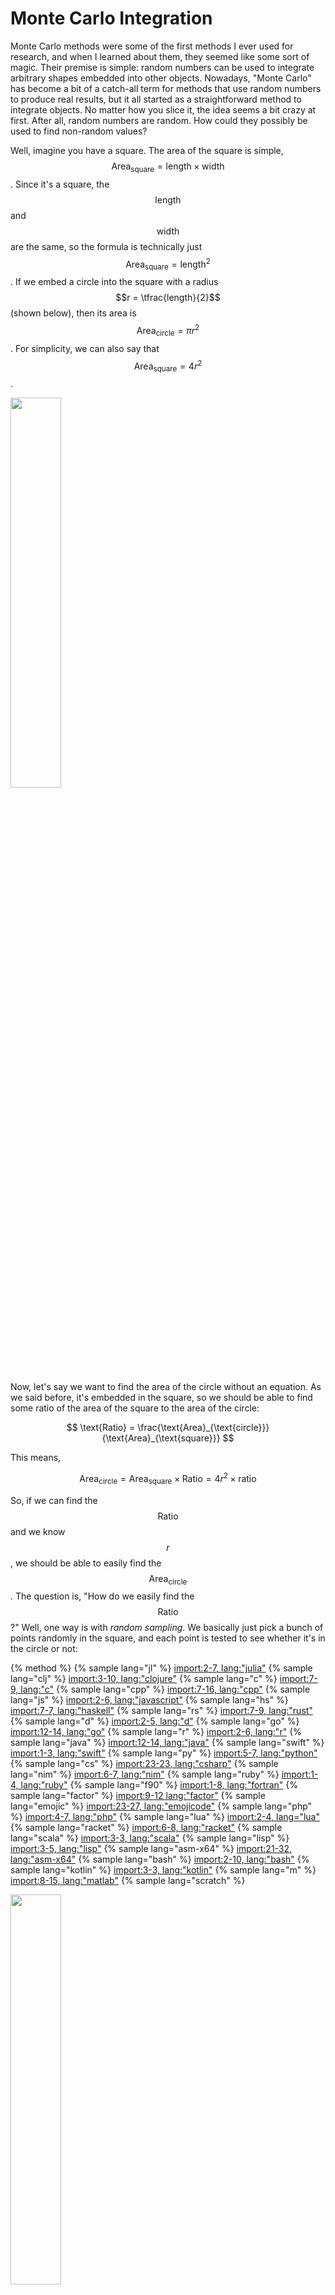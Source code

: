 # Monte Carlo Integration

Monte Carlo methods were some of the first methods I ever used for research, and when I learned about them, they seemed like some sort of magic.
Their premise is simple: random numbers can be used to integrate arbitrary shapes embedded into other objects.
Nowadays, "Monte Carlo" has become a bit of a catch-all term for methods that use random numbers to produce real results, but it all started as a straightforward method to integrate objects.
No matter how you slice it, the idea seems a bit crazy at first.
After all, random numbers are random.
How could they possibly be used to find non-random values?

Well, imagine you have a square.
The area of the square is simple, $$\text{Area}_{\text{square}} = \text{length} \times \text{width}$$.
Since it's a square, the $$\text{length}$$ and $$\text{width}$$ are the same, so the formula is technically just $$\text{Area}_{\text{square}} = \text{length}^2$$.
If we embed a circle into the square with a radius $$r = \tfrac{length}{2}$$ (shown below), then its area is $$\text{Area}_{\text{circle}}=\pi r^2$$.
For simplicity, we can also say that $$\text{Area}_{\text{square}}=4r^2$$.

<p>
    <img  class="center" src="res/square_circle.png" style="width:40%"/>
</p>

Now, let's say we want to find the area of the circle without an equation.
As we said before, it's embedded in the square, so we should be able to find some ratio of the area of the square to the area of the circle:

$$
\text{Ratio} = \frac{\text{Area}_{\text{circle}}}{\text{Area}_{\text{square}}}
$$

This means,

$$
\text{Area}_{\text{circle}} = \text{Area}_{\text{square}}\times\text{Ratio} = 4r^2 \times \text{ratio}
$$

So, if we can find the $$\text{Ratio}$$ and we know $$r$$, we should be able to easily find the $$\text{Area}_{\text{circle}}$$.
The question is, "How do we easily find the $$\text{Ratio}$$?"
Well, one way is with *random sampling*.
We basically just pick a bunch of points randomly in the square, and
each point is tested to see whether it's in the circle or not:

{% method %}
{% sample lang="jl" %}
[import:2-7, lang:"julia"](code/julia/monte_carlo.jl)
{% sample lang="clj" %}
[import:3-10, lang:"clojure"](code/clojure/monte_carlo.clj)
{% sample lang="c" %}
[import:7-9, lang:"c"](code/c/monte_carlo.c)
{% sample lang="cpp" %}
[import:7-16, lang:"cpp"](code/cpp/monte_carlo.cpp)
{% sample lang="js" %}
[import:2-6, lang:"javascript"](code/javascript/monte_carlo.js)
{% sample lang="hs" %}
[import:7-7, lang:"haskell"](code/haskell/monteCarlo.hs)
{% sample lang="rs" %}
[import:7-9, lang:"rust"](code/rust/monte_carlo.rs)
{% sample lang="d" %}
[import:2-5, lang:"d"](code/d/monte_carlo.d)
{% sample lang="go" %}
[import:12-14, lang:"go"](code/go/monteCarlo.go)
{% sample lang="r" %}
[import:2-6, lang:"r"](code/r/monte_carlo.R)
{% sample lang="java" %}
[import:12-14, lang:"java"](code/java/MonteCarlo.java)
{% sample lang="swift" %}
[import:1-3, lang:"swift"](code/swift/monte_carlo.swift)
{% sample lang="py" %}
[import:5-7, lang:"python"](code/python/monte_carlo.py)
{% sample lang="cs" %}
[import:23-23, lang:"csharp"](code/csharp/Circle.cs)
{% sample lang="nim" %}
[import:6-7, lang:"nim"](code/nim/monte_carlo.nim)
{% sample lang="ruby" %}
[import:1-4, lang:"ruby"](code/ruby/monte_carlo.rb)
{% sample lang="f90" %}
[import:1-8, lang:"fortran"](code/fortran/monte_carlo.f90)
{% sample lang="factor" %}
[import:9-12 lang:"factor"](code/factor/monte_carlo.factor)
{% sample lang="emojic" %}
[import:23-27, lang:"emojicode"](code/emojicode/monte_carlo.emojic)
{% sample lang="php" %}
[import:4-7, lang:"php"](code/php/monte_carlo.php)
{% sample lang="lua" %}
[import:2-4, lang="lua"](code/lua/monte_carlo.lua)
{% sample lang="racket" %}
[import:6-8, lang:"racket"](code/racket/monte_carlo.rkt)
{% sample lang="scala" %}
[import:3-3, lang:"scala"](code/scala/monte_carlo.scala)
{% sample lang="lisp" %}
[import:3-5, lang:"lisp"](code/clisp/monte-carlo.lisp)
{% sample lang="asm-x64" %}
[import:21-32, lang:"asm-x64"](code/asm-x64/monte_carlo.s)
{% sample lang="bash" %}
[import:2-10, lang:"bash"](code/bash/monte_carlo.bash)
{% sample lang="kotlin" %}
[import:3-3, lang:"kotlin"](code/kotlin/MonteCarlo.kt)
{% sample lang="m" %}
[import:8-15, lang:"matlab"](code/matlab/monte.m)
{% sample lang="scratch" %}
<p>
    <img  class="center" src="code/scratch/InCircle.svg" style="width:40%" />
</p>
{% sample lang="coco" %}
[import:4-9, lang:"coconut"](code/coconut/monte_carlo.coco)
{% sample lang="ps1" %}
[import:1-3, lang:"powershell"](code/powershell/MonteCarlo.ps1)
{% endmethod %}

If it's in the circle, we increase an internal count by one, and in the end,

$$
\text{Ratio} = \frac{\text{count in circle}}{\text{total number of points used}}
$$

If we use a small number of points, this will only give us a rough approximation, but as we start adding more and more points, the approximation becomes much, much better (as shown below)!

<p>
    <img  class="center" src="res/monte_carlo.gif" style="width:60%"/>
</p>

The true power of Monte Carlo comes from the fact that it can be used to integrate literally any object that can be embedded into the square.
As long as you can write some function to tell whether the provided point is inside the shape you want (like `in_circle()` in this case), you can use Monte Carlo integration!
This is obviously an incredibly powerful tool and has been used time and time again for many different areas of physics and engineering.
I can guarantee that we will see similar methods crop up all over the place in the future!

## Video Explanation

Here is a video describing Monte Carlo integration:

<div style="text-align:center">
<iframe width="560" height="315" src="https://www.youtube.com/embed/AyBNnkYrSWY" frameborder="0" allow="accelerometer; autoplay; encrypted-media; gyroscope; picture-in-picture" allowfullscreen></iframe>
</div>

## Example Code
Monte Carlo methods are famous for their simplicity.
It doesn't take too many lines to get something simple going.
Here, we are just integrating a circle, like we described above; however, there is a small twist and trick.
Instead of calculating the area of the circle, we are instead trying to find the value of $$\pi$$, and
rather than integrating the entire circle, we are only integrating the upper right quadrant of the circle from $$0 < x, y < 1$$.
This saves a bit of computation time, but also requires us to multiply our output by $$4$$.

That's all there is to it!
Feel free to submit your version via pull request, and thanks for reading!

{% method %}
{% sample lang="jl" %}
[import, lang:"julia"](code/julia/monte_carlo.jl)
{% sample lang="clj" %}
[import, lang:"clojure"](code/clojure/monte_carlo.clj)
{% sample lang="c" %}
[import, lang:"c"](code/c/monte_carlo.c)
{% sample lang="cpp" %}
[import, lang:"cpp"](code/cpp/monte_carlo.cpp)
{% sample lang="js" %}
[import, lang:"javascript"](code/javascript/monte_carlo.js)
{% sample lang="hs" %}
[import, lang:"haskell"](code/haskell/monteCarlo.hs)
{% sample lang="rs" %}
[import, lang:"rust"](code/rust/monte_carlo.rs)
{% sample lang="d" %}
[import, lang:"d"](code/d/monte_carlo.d)
{% sample lang="go" %}
[import, lang:"go"](code/go/monteCarlo.go)
{% sample lang="r" %}
[import, lang:"r"](code/r/monte_carlo.R)
{% sample lang="java" %}
[import, lang:"java"](code/java/MonteCarlo.java)
{% sample lang="swift" %}
[import, lang:"swift"](code/swift/monte_carlo.swift)
{% sample lang="py" %}
[import, lang:"python"](code/python/monte_carlo.py)
{% sample lang="cs" %}
##### MonteCarlo.cs
[import, lang:"csharp"](code/csharp/MonteCarlo.cs)
##### Circle.cs
[import, lang:"csharp"](code/csharp/Circle.cs)
##### Program.cs
[import, lang:"csharp"](code/csharp/Program.cs)
{% sample lang="nim" %}
[import, lang:"nim"](code/nim/monte_carlo.nim)
{% sample lang="ruby" %}
[import, lang:"ruby"](code/ruby/monte_carlo.rb)
{% sample lang="f90" %}
[import, lang:"fortran"](code/fortran/monte_carlo.f90)
{% sample lang="factor" %}
[import, lang:"factor"](code/factor/monte_carlo.factor)
{% sample lang="emojic" %}
[import, lang:"emojicode"](code/emojicode/monte_carlo.emojic)
{% sample lang="php" %}
[import, lang:"php"](code/php/monte_carlo.php)
{% sample lang="lua" %}
[import, lang="lua"](code/lua/monte_carlo.lua)
{% sample lang="racket" %}
[import, lang:"racket"](code/racket/monte_carlo.rkt)
{% sample lang="scala" %}
[import, lang:"scala"](code/scala/monte_carlo.scala)
{% sample lang="lisp" %}
[import, lang:"lisp"](code/clisp/monte-carlo.lisp)
{% sample lang="asm-x64" %}
[import, lang:"asm-x64"](code/asm-x64/monte_carlo.s)
{% sample lang="bash" %}
[import, lang:"bash"](code/bash/monte_carlo.bash)
{% sample lang="kotlin" %}
[import, lang:"kotlin"](code/kotlin/MonteCarlo.kt)
{% sample lang="m" %}
[import, lang:"matlab"](code/matlab/monte.m)
{% sample lang="scratch" %}
The code snippets were taken from this [scratch project](https://scratch.mit.edu/projects/319610349)
<p>
    <img  class="center" src="code/scratch/Algorithm.svg" style="width:100%" />
</p>
{% sample lang="coco" %}
[import, lang:"coconut"](code/coconut/monte_carlo.coco)
{% sample lang="ps1" %}
[import, lang:"powershell"](code/powershell/MonteCarlo.ps1)
{% endmethod %}

<script>
MathJax.Hub.Queue(["Typeset",MathJax.Hub]);
</script>

## License

##### Code Examples

The code examples are licensed under the MIT license (found in [LICENSE.md](https://github.com/algorithm-archivists/algorithm-archive/blob/main/LICENSE.md)).

##### Text

The text of this chapter was written by [James Schloss](https://github.com/leios) and is licensed under the [Creative Commons Attribution-ShareAlike 4.0 International License](https://creativecommons.org/licenses/by-sa/4.0/legalcode).

[<p><img  class="center" src="../cc/CC-BY-SA_icon.svg" /></p>](https://creativecommons.org/licenses/by-sa/4.0/)

##### Images/Graphics
- The image "[squarecircle](res/square_circle.png)" was created by [James Schloss](https://github.com/leios) and is licensed under the [Creative Commons Attribution-ShareAlike 4.0 International License](https://creativecommons.org/licenses/by-sa/4.0/legalcode).
- The animation "[simplemontecarlo](res/monte_carlo.gif)" was created by [James Schloss](https://github.com/leios) and is licensed under the [Creative Commons Attribution-ShareAlike 4.0 International License](https://creativecommons.org/licenses/by-sa/4.0/legalcode).


##### Pull Requests

After initial licensing ([#560](https://github.com/algorithm-archivists/algorithm-archive/pull/560)), the following pull requests have modified the text or graphics of this chapter:
- none
